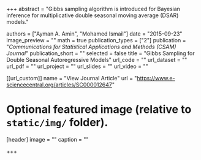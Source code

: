 +++
abstract = "Gibbs sampling algorithm is introduced for Bayesian inference for multiplicative double seasonal moving average (DSAR) models."

authors = ["Ayman A. Amin", "Mohamed Ismail"]
date = "2015-09-23"
image_preview = ""
math = true
publication_types = ["2"]
publication = "*Communications for Statistical Applications and Methods (CSAM) Journal*"
publication_short = ""
selected = false
title = "Gibbs Sampling for Double Seasonal Autoregressive Models"
url_code = ""
url_dataset = ""
url_pdf = ""
url_project = ""
url_slides = ""
url_video = ""

[[url_custom]]
name = "View Journal Article"
url = "https://www.e-sciencecentral.org/articles/SC000012647"

# Optional featured image (relative to `static/img/` folder).
[header]
image = ""
caption = ""

+++
